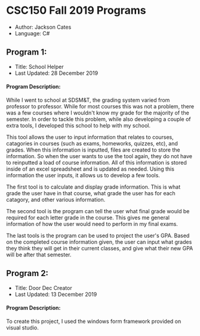 # CSC150 Fall 2019 Programs

- Author: Jackson Cates
- Language: C#

## Program 1:

 - Title: School Helper
 - Last Updated: 28 December 2019
 
#### Program Description:  

While I went to school at SDSM&T, the grading system varied from professor to professor. While for most courses this was not a problem, there was a few courses where I wouldn't know my grade for the majority of the semester. In order to tackle this problem, while also developing a couple of extra tools, I developed this school to help with my school.

This tool allows the user to input information that relates to courses, catagories in courses (such as exams, homeworks, quizzes, etc), and grades. When this information is inputted, files are created to store the information. So when the user wants to use the tool again, they do not have to reinputted a load of course information. All of this information is stored inside of an excel spreadsheet and is updated as needed. Using this information the user inputs, it allows us to develop a few tools.

The first tool is to calculate and display grade information. This is what grade the user have in that course, what grade the user has for each catagory, and other various information.

The second tool is the program can tell the user what final grade would be required for each letter grade in the course. This gives me general information of how the user would need to perform in my final exams.

The last tools is the program can be used to project the user's GPA. Based on the completed course information given, the user can input what grades they think they will get in their current classes, and give what their new GPA will be after that semester.

 
 ## Program 2:

 - Title: Door Dec Creator
 - Last Updated: 13 December 2019
 
#### Program Description: 

To create this project, I used the windows form framework provided on visual studio.

